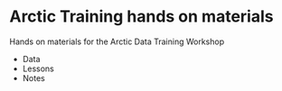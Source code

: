 # Arctic Training hands on materials
Hands on materials for the Arctic Data Training Workshop


 - Data
 - Lessons
 - Notes
